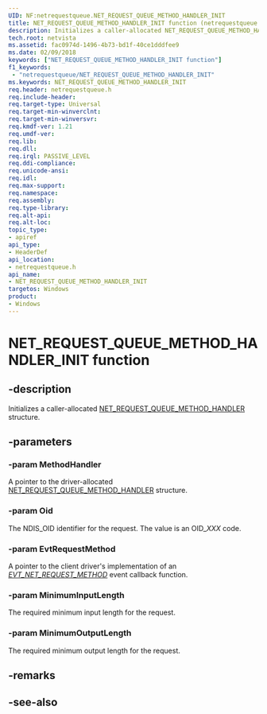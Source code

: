 ```yaml
---
UID: NF:netrequestqueue.NET_REQUEST_QUEUE_METHOD_HANDLER_INIT
title: NET_REQUEST_QUEUE_METHOD_HANDLER_INIT function (netrequestqueue.h)
description: Initializes a caller-allocated NET_REQUEST_QUEUE_METHOD_HANDLER structure.
tech.root: netvista
ms.assetid: fac0974d-1496-4b73-bd1f-40ce1dddfee9
ms.date: 02/09/2018
keywords: ["NET_REQUEST_QUEUE_METHOD_HANDLER_INIT function"]
f1_keywords:
 - "netrequestqueue/NET_REQUEST_QUEUE_METHOD_HANDLER_INIT"
ms.keywords: NET_REQUEST_QUEUE_METHOD_HANDLER_INIT
req.header: netrequestqueue.h
req.include-header:
req.target-type: Universal
req.target-min-winverclnt:
req.target-min-winversvr:
req.kmdf-ver: 1.21
req.umdf-ver:
req.lib:
req.dll:
req.irql: PASSIVE_LEVEL
req.ddi-compliance:
req.unicode-ansi:
req.idl:
req.max-support:
req.namespace:
req.assembly:
req.type-library: 
req.alt-api:
req.alt-loc:
topic_type: 
- apiref
api_type: 
- HeaderDef
api_location:
- netrequestqueue.h
api_name: 
- NET_REQUEST_QUEUE_METHOD_HANDLER_INIT
targetos: Windows
product:
- Windows
---
```


# NET_REQUEST_QUEUE_METHOD_HANDLER_INIT function


## -description



Initializes a caller-allocated [NET_REQUEST_QUEUE_METHOD_HANDLER](ns-netrequestqueue-_net_request_queue_method_handler.md) structure.

## -parameters

### -param MethodHandler
A pointer to the driver-allocated [NET_REQUEST_QUEUE_METHOD_HANDLER](ns-netrequestqueue-_net_request_queue_method_handler.md) structure.

### -param Oid
The NDIS_OID identifier for the request. The value is an OID\_*XXX* code.

### -param EvtRequestMethod
A pointer to the client driver's implementation of an *[EVT_NET_REQUEST_METHOD](nc-netrequestqueue-evt_net_request_method.md)* event callback function.

### -param MinimumInputLength
The required minimum input length for the request.

### -param MinimumOutputLength
The required minimum output length for the request.

## -remarks


## -see-also
